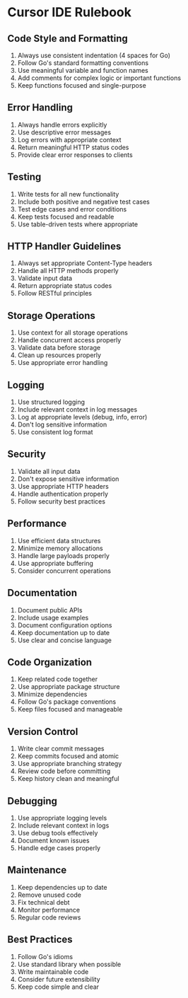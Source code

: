 # Cursor IDE Rulebook

## Code Style and Formatting
1. Always use consistent indentation (4 spaces for Go)
2. Follow Go's standard formatting conventions
3. Use meaningful variable and function names
4. Add comments for complex logic or important functions
5. Keep functions focused and single-purpose

## Error Handling
1. Always handle errors explicitly
2. Use descriptive error messages
3. Log errors with appropriate context
4. Return meaningful HTTP status codes
5. Provide clear error responses to clients

## Testing
1. Write tests for all new functionality
2. Include both positive and negative test cases
3. Test edge cases and error conditions
4. Keep tests focused and readable
5. Use table-driven tests where appropriate

## HTTP Handler Guidelines
1. Always set appropriate Content-Type headers
2. Handle all HTTP methods properly
3. Validate input data
4. Return appropriate status codes
5. Follow RESTful principles

## Storage Operations
1. Use context for all storage operations
2. Handle concurrent access properly
3. Validate data before storage
4. Clean up resources properly
5. Use appropriate error handling

## Logging
1. Use structured logging
2. Include relevant context in log messages
3. Log at appropriate levels (debug, info, error)
4. Don't log sensitive information
5. Use consistent log format

## Security
1. Validate all input data
2. Don't expose sensitive information
3. Use appropriate HTTP headers
4. Handle authentication properly
5. Follow security best practices

## Performance
1. Use efficient data structures
2. Minimize memory allocations
3. Handle large payloads properly
4. Use appropriate buffering
5. Consider concurrent operations

## Documentation
1. Document public APIs
2. Include usage examples
3. Document configuration options
4. Keep documentation up to date
5. Use clear and concise language

## Code Organization
1. Keep related code together
2. Use appropriate package structure
3. Minimize dependencies
4. Follow Go's package conventions
5. Keep files focused and manageable

## Version Control
1. Write clear commit messages
2. Keep commits focused and atomic
3. Use appropriate branching strategy
4. Review code before committing
5. Keep history clean and meaningful

## Debugging
1. Use appropriate logging levels
2. Include relevant context in logs
3. Use debug tools effectively
4. Document known issues
5. Handle edge cases properly

## Maintenance
1. Keep dependencies up to date
2. Remove unused code
3. Fix technical debt
4. Monitor performance
5. Regular code reviews

## Best Practices
1. Follow Go's idioms
2. Use standard library when possible
3. Write maintainable code
4. Consider future extensibility
5. Keep code simple and clear 
